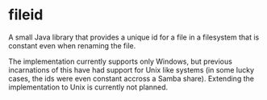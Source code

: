 # fileid

A small Java library that provides a unique id for a file in a filesystem that is constant even when renaming the file.

The implementation currently supports only Windows, but previous incarnations of this have had support for Unix like systems (in some lucky cases, the ids were even constant accross a Samba share). Extending the implementation to Unix is currently not planned.

